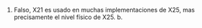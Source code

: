 1. Falso, X21 es usado en muchas implementaciones de X25, mas precisamente el nivel físico de X25.
b. 
